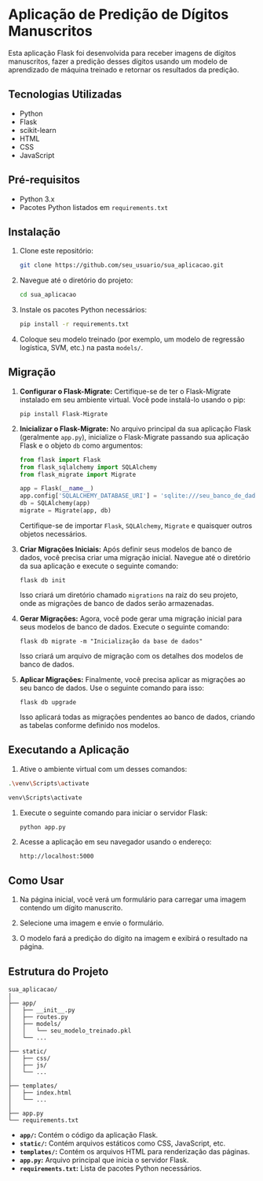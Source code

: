 # Aplicação de Predição de Dígitos Manuscritos

Esta aplicação Flask foi desenvolvida para receber imagens de dígitos manuscritos, fazer a predição desses dígitos usando um modelo de aprendizado de máquina treinado e retornar os resultados da predição.

## Tecnologias Utilizadas

- Python
- Flask
- scikit-learn
- HTML
- CSS
- JavaScript

## Pré-requisitos

- Python 3.x
- Pacotes Python listados em `requirements.txt`

## Instalação

1. Clone este repositório:

   ```bash
   git clone https://github.com/seu_usuario/sua_aplicacao.git
   ```

2. Navegue até o diretório do projeto:

   ```bash
   cd sua_aplicacao
   ```

3. Instale os pacotes Python necessários:

   ```bash
   pip install -r requirements.txt
   ```

4. Coloque seu modelo treinado (por exemplo, um modelo de regressão logística, SVM, etc.) na pasta `models/`.

## Migração  

1. **Configurar o Flask-Migrate:** Certifique-se de ter o Flask-Migrate instalado em seu ambiente virtual. Você pode instalá-lo usando o pip:

   ```
   pip install Flask-Migrate
   ```

2. **Inicializar o Flask-Migrate:** No arquivo principal da sua aplicação Flask (geralmente `app.py`), inicialize o Flask-Migrate passando sua aplicação Flask e o objeto `db` como argumentos:

   ```python
   from flask import Flask
   from flask_sqlalchemy import SQLAlchemy
   from flask_migrate import Migrate

   app = Flask(__name__)
   app.config['SQLALCHEMY_DATABASE_URI'] = 'sqlite:///seu_banco_de_dados.db'
   db = SQLAlchemy(app)
   migrate = Migrate(app, db)
   ```

   Certifique-se de importar `Flask`, `SQLAlchemy`, `Migrate` e quaisquer outros objetos necessários.

3. **Criar Migrações Iniciais:** Após definir seus modelos de banco de dados, você precisa criar uma migração inicial. Navegue até o diretório da sua aplicação e execute o seguinte comando:

   ```
   flask db init
   ```

   Isso criará um diretório chamado `migrations` na raiz do seu projeto, onde as migrações de banco de dados serão armazenadas.

4. **Gerar Migrações:** Agora, você pode gerar uma migração inicial para seus modelos de banco de dados. Execute o seguinte comando:

   ```
   flask db migrate -m "Inicialização da base de dados"
   ```

   Isso criará um arquivo de migração com os detalhes dos modelos de banco de dados.

5. **Aplicar Migrações:** Finalmente, você precisa aplicar as migrações ao seu banco de dados. Use o seguinte comando para isso:

   ```
   flask db upgrade
   ```

   Isso aplicará todas as migrações pendentes ao banco de dados, criando as tabelas conforme definido nos modelos.

## Executando a Aplicação

1. Ative o ambiente virtual com um desses comandos:

```bash
.\venv\Scripts\activate
```

```bash
venv\Scripts\activate
```

1. Execute o seguinte comando para iniciar o servidor Flask:

   ```bash
   python app.py
   ```

2. Acesse a aplicação em seu navegador usando o endereço:

   `
   http://localhost:5000
   `

## Como Usar

1. Na página inicial, você verá um formulário para carregar uma imagem contendo um dígito manuscrito.

2. Selecione uma imagem e envie o formulário.

3. O modelo fará a predição do dígito na imagem e exibirá o resultado na página.

## Estrutura do Projeto

```plaintext
sua_aplicacao/
│
├── app/
│   ├── __init__.py
│   ├── routes.py
│   ├── models/
│   │   └── seu_modelo_treinado.pkl
│   └── ...
│
├── static/
│   ├── css/
│   ├── js/
│   └── ...
│
├── templates/
│   ├── index.html
│   └── ...
│
├── app.py
└── requirements.txt
```

- **`app/`:** Contém o código da aplicação Flask.
- **`static/`:** Contém arquivos estáticos como CSS, JavaScript, etc.
- **`templates/`:** Contém os arquivos HTML para renderização das páginas.
- **`app.py`:** Arquivo principal que inicia o servidor Flask.
- **`requirements.txt`:** Lista de pacotes Python necessários.
